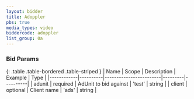 ```yaml
---
layout: bidder
title: Adoppler
pbs: true
media_types: video
biddercode: adoppler
list_group: 0a
---
```


### Bid Params

{: .table .table-bordered .table-striped }
| Name       | Scope    | Description            | Example | Type     |
|------------|----------|------------------------|---------|----------|
| adunit | required | AdUnit to bid against | 'test' | string |
| client | optional | Client name | 'ads' | string |
